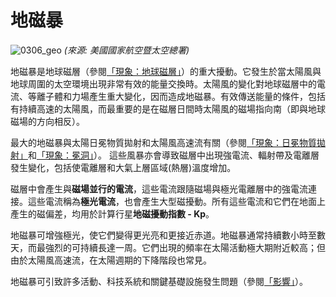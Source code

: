 # 地磁暴

![0306_geo](./static/0306_geo.jpg)
*(來源: 美國國家航空暨太空總署)*

地磁暴是地球磁層（參閱<a href="#/zh_hk/section/phenomena/earth-magnetosphere">「現象：地球磁層」</a>）的重大擾動。它發生於當太陽風與地球周圍的太空環境出現非常有效的能量交換時。太陽風的變化對地球磁層中的電流、等離子體和力場產生重大變化，因而造成地磁暴。有效傳送能量的條件，包括有持續高速的太陽風，而最重要的是在磁層日間時太陽風的磁場指向南（即與地球磁場的方向相反）。

最大的地磁暴與太陽日冕物質拋射和太陽風高速流有關（參閱<a href="#/zh_hk/section/phenomena/coronal-mass-ejections">「現象：日冕物質拋射」</a>和<a href="#/zh_hk/section/phenomena/coronal-holes">「現象：冕洞」</a>）。 這些風暴亦會導致磁層中出現強電流、輻射帶及電離層發生變化，包括使電離層和大氣上層區域(熱層)溫度增加。

磁層中會產生與**磁場並行的電流**，這些電流跟隨磁場與極光電離層中的強電流連接。這些電流稱為**極光電流**，也會產生大型磁擾動。所有這些電流和它們在地面上產生的磁偏差，均用於計算行星**地磁擾動指數 - Kp**。

地磁暴可增強極光，使它們變得更光亮和更接近赤道。地磁暴通常持續數小時至數天，而最強烈的可持續長達一周。它們出現的頻率在太陽活動極大期附近較高；但由於太陽風高速流，在太陽週期的下降階段也常見。

地磁暴可引致許多活動、科技系統和關鍵基礎設施發生問題（參閱[「影響」](#/zh_hk/impacts)）。
